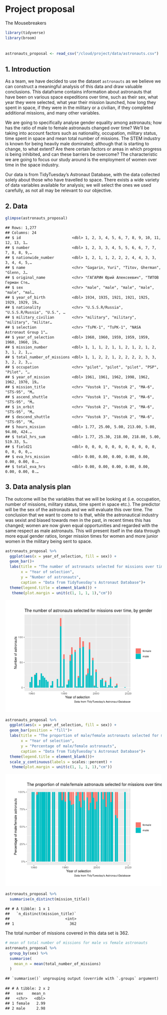 Project proposal
================
The Mousebreakers

``` r
library(tidyverse)
library(broom)


astronauts_proposal <- read_csv("/cloud/project/data/astronauts.csv")
```

## 1\. Introduction

As a team, we have decided to use the dataset `astronauts` as we believe
we can construct a meaningful analysis of this data and draw valuable
conclusions. This dataframe contains information about astronauts that
have been on various space expeditions over time, such as their sex,
what year they were selected, what year their mission launched, how long
they spent in space, if they were in the military or a civilian, if they
completed additional missions, and many other variables.

We are going to specifically analyse gender equality among astronauts;
how has the ratio of male to female astronauts changed over time? We’ll
be taking into account factors such as nationality, occupation, military
status, time spent in space and mean total number of missions. The STEM
industry is known for being heavily male dominated; although that is
starting to change, to what extent? Are there certain factors or areas
in which progress is being inhibited, and can these barriers be
overcome? The characteristic we are going to focus our study around is
the employment of women over time in the space industry.

Our data is from TidyTuesday’s Astronaut Database, with the data
collected solely about those who have travelled to space. There exists a
wide variety of data variables available for analysis; we will select
the ones we used carefully, as not all may be relevant to our objective.

## 2\. Data

``` r
glimpse(astronauts_proposal)
```

    ## Rows: 1,277
    ## Columns: 24
    ## $ id                       <dbl> 1, 2, 3, 4, 5, 6, 7, 8, 9, 10, 11, 12, 13, 1…
    ## $ number                   <dbl> 1, 2, 3, 3, 4, 5, 5, 6, 6, 7, 7, 7, 8, 8, 9,…
    ## $ nationwide_number        <dbl> 1, 2, 1, 1, 2, 2, 2, 4, 4, 3, 3, 3, 4, 4, 5,…
    ## $ name                     <chr> "Gagarin, Yuri", "Titov, Gherman", "Glenn, J…
    ## $ original_name            <chr> "ГАГАРИН Юрий Алексеевич", "ТИТОВ Герман Сте…
    ## $ sex                      <chr> "male", "male", "male", "male", "male", "mal…
    ## $ year_of_birth            <dbl> 1934, 1935, 1921, 1921, 1925, 1929, 1929, 19…
    ## $ nationality              <chr> "U.S.S.R/Russia", "U.S.S.R/Russia", "U.S.", …
    ## $ military_civilian        <chr> "military", "military", "military", "militar…
    ## $ selection                <chr> "TsPK-1", "TsPK-1", "NASA Astronaut Group 1"…
    ## $ year_of_selection        <dbl> 1960, 1960, 1959, 1959, 1959, 1960, 1960, 19…
    ## $ mission_number           <dbl> 1, 1, 1, 2, 1, 1, 2, 1, 2, 1, 2, 3, 1, 2, 1,…
    ## $ total_number_of_missions <dbl> 1, 1, 2, 2, 1, 2, 2, 2, 2, 3, 3, 3, 2, 2, 3,…
    ## $ occupation               <chr> "pilot", "pilot", "pilot", "PSP", "Pilot", "…
    ## $ year_of_mission          <dbl> 1961, 1961, 1962, 1998, 1962, 1962, 1970, 19…
    ## $ mission_title            <chr> "Vostok 1", "Vostok 2", "MA-6", "STS-95", "M…
    ## $ ascend_shuttle           <chr> "Vostok 1", "Vostok 2", "MA-6", "STS-95", "M…
    ## $ in_orbit                 <chr> "Vostok 2", "Vostok 2", "MA-6", "STS-95", "M…
    ## $ descend_shuttle          <chr> "Vostok 3", "Vostok 2", "MA-6", "STS-95", "M…
    ## $ hours_mission            <dbl> 1.77, 25.00, 5.00, 213.00, 5.00, 94.00, 424.…
    ## $ total_hrs_sum            <dbl> 1.77, 25.30, 218.00, 218.00, 5.00, 519.33, 5…
    ## $ field21                  <dbl> 0, 0, 0, 0, 0, 0, 0, 0, 0, 0, 0, 0, 0, 0, 0,…
    ## $ eva_hrs_mission          <dbl> 0.00, 0.00, 0.00, 0.00, 0.00, 0.00, 0.00, 0.…
    ## $ total_eva_hrs            <dbl> 0.00, 0.00, 0.00, 0.00, 0.00, 0.00, 0.00, 0.…

## 3\. Data analysis plan

The outcome will be the variables that we will be looking at
(i.e. occupation, number of missions, military status, time spent in
space etc.). The predictor will be the sex of the astronauts and we will
evaluate this over time. The conclusion that we want to come to is that,
while the astronautical industry was sexist and biased towards men in
the past, in recent times this has changed; women are now given equal
opportunities and regarded with the same respect as male astronauts.
This will present itself in the data through more equal gender ratios,
longer mission times for women and more junior women in the military
being sent to space.

``` r
astronauts_proposal %>%
  ggplot(aes(x = year_of_selection, fill = sex)) + 
  geom_bar()+
  labs(title = "The number of astronauts selected for missions over time, by gender",
       x = "Year of selection",
       y = "Number of astronauts",
       caption = "Data from TidyTuesday's Astronaut Database")+
  theme(legend.title = element_blank()) +
   theme(plot.margin = unit(c(1, 1, 1, 1),"cm"))
```

![](proposal_files/figure-gfm/year_and_sex-1.png)<!-- -->

``` r
astronauts_proposal %>%
  ggplot(aes(x = year_of_selection, fill = sex)) + 
  geom_bar(position = "fill")+
  labs(title = "The proportion of male/female astronauts selected for missions over time",
       x = "Year of selection",
       y = "Percentage of male/female astronauts",
       caption = "Data from TidyTuesday's Astronaut Database")+
  theme(legend.title = element_blank())+
  scale_y_continuous(labels = scales::percent) +
   theme(plot.margin = unit(c(1, 1, 1, 1),"cm"))
```

![](proposal_files/figure-gfm/year_and_sex-2.png)<!-- -->

``` r
astronauts_proposal %>%
  summarise(n_distinct(mission_title))
```

    ## # A tibble: 1 x 1
    ##   `n_distinct(mission_title)`
    ##                         <int>
    ## 1                         362

The total number of missions covered in this data set is 362.

``` r
# mean of total number of missions for male vs female astronauts
astronauts_proposal %>%
  group_by(sex) %>%
  summarise(
    mean_n = mean(total_number_of_missions)
  ) 
```

    ## `summarise()` ungrouping output (override with `.groups` argument)

    ## # A tibble: 2 x 2
    ##   sex    mean_n
    ##   <chr>   <dbl>
    ## 1 female   2.99
    ## 2 male     2.98

